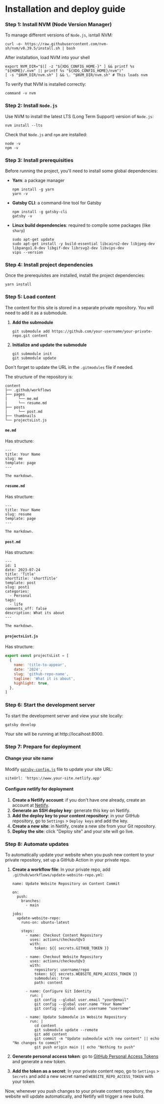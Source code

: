# Installation and deploy guide

### Step 1: Install NVM (Node Version Manager)

To manage different versions of `Node.js`, isntall NVM:

```
curl -o- https://raw.githubusercontent.com/nvm-sh/nvm/v0.39.5/install.sh | bash
```

After installation, load NVM into your shell

```
export NVM_DIR="$([ -z "${XDG_CONFIG_HOME-}" ] && printf %s "${HOME}/.nvm" || printf %s "${XDG_CONFIG_HOME}/nvm")"
[ -s "$NVM_DIR/nvm.sh" ] && \. "$NVM_DIR/nvm.sh" # This loads nvm
```

To verify that NVM is installed correctly:

```
command -v nvm
```

### Step 2: Install `Node.js`

Use NVM to install the latest LTS (Long Term Support) version of `Node.js`:

```
nvm install --lts
```

Check that `Node.js` and `npm` are installed:

```
node -v
npm -v
```

### Step 3: Install prerequisities

Before running the project, you'll need to install some global dependencies:

- **Yarn**: a package manager
  ```
  npm install -g yarn
  yarn -v
  ```
- **Gatsby CLI**: a command-line tool for Gatsby
  ```
  npm install -g gatsby-cli
  gatsby -v
  ```
- **Linux build dependencies**: required to compile some packages (like `sharp`)

  ```
  sudo apt-get update
  sudo apt-get install -y build-essential libcairo2-dev libjpeg-dev libpango1.0-dev libgif-dev librsvg2-dev libvips-dev
  vips --version
  ```

### Step 4: Install project dependencies

Once the prerequisites are installed, install the project dependencies:

```
yarn install
```

### Step 5: Load content

The content for this site is stored in a separate private repository. You will need to add it as a submodule.

1. **Add the submodule**
    ```
    git submodule add https://github.com/your-username/your-private-repo.git content
    ```

1. **Initialize and update the submodule**
    ```
    git submodule init
    git submodule update
    ```

Don't forget to update the URL in the `.gitmodules` file if needed.

The structure of the repository is:

```
content
├── .github/workflows
├── pages
|     └── me.md
|     └── resume.md
├── posts
|     └── post.md
├── thumbnails
└── projectsList.js
```

#### `me.md`

Has structure:

```
---
title: Your Name
slug: me
template: page
---

The markdown.
```

#### `resume.md`

Has structure:

```
---
title: Your Name
slug: resume
template: page
---

The markdown.
```

#### `post.md`

Has structure:

```
---
id: 1
date: 2023-07-24
title: 'Title'
shortTitle: 'shortTitle'
template: post
slug: post1
categories:
  - Personal
tags:
  - life
comments_off: false
description: What its about
---

The markdown.
```

#### `projectsList.js`

Has structure:

```js
export const projectsList = [
  {
    name: 'title-to-appear',
    date: '2024',
    slug: 'github-repo-name',
    tagline: 'What it is about',
    highlight: true,
  },
]
```

### Step 6: Start the development server

To start the development server and view your site locally:

```
gatsby develop
```

Your site will be running at http://localhost:8000.

### Step 7: Prepare for deployment

#### Change your site name

Modify [`gatsby-config.js`](/gatsby-config.js) file to update your site URL:

```
siteUrl: 'https://www.your-site.netlify.app'
```

#### Configure netlify for deployment

1. **Create a Netlify account**: if you don't have one already, create an account at [Netlify](https://app.netlify.com/teams/nssharmaofficial).
1. **Generate an SSH deploy key**: generate this key on Netlify.
1. **Add the deploy key to your content repository**: in your GitHub repository, go to `Settings` > `Deploy keys` and add the key.
1. **Create a new site**: in Netlify, create a new site from your Git repository.
1. **Deploy the site**: click "Deploy site" and your site will go live.

### Step 8: Automate updates

To automatically update your website when you push new content to your private repository, set up a GitHub Action in your private repo.

1. **Create a workflow file**: In your private repo, add `.github/workflows/update-website-repo.yml`:

    ```
    name: Update Website Repository on Content Commit

    on:
      push:
        branches:
          - main

    jobs:
      update-website-repo:
        runs-on: ubuntu-latest

        steps:
          - name: Checkout Content Repository
            uses: actions/checkout@v3
            with:
              token: ${{ secrets.GITHUB_TOKEN }}

          - name: Checkout Website Repository
            uses: actions/checkout@v3
            with:
              repository: username/repo
              token: ${{ secrets.WEBSITE_REPO_ACCESS_TOKEN }}
              submodules: true
              path: content

          - name: Configure Git Identity
            run: |
              git config --global user.email "your@email"
              git config --global user.name "Your Name"
              git config --global user.username "username"

          - name: Update Submodule in Website Repository
            run: |
              cd content
              git submodule update --remote
              git add content
              git commit -m "Update submodule with new content" || echo "No changes to commit"
              git push origin main || echo "Nothing to push"
    ```

2. **Generate personal access token**: go to [GitHub Personal Access Tokens](https://github.com/settings/tokens) and generate a new token.
3. **Add the token as a secret**: In your private content repo, go to `Settings` > `Secrets` and add a new secret named `WEBSITE_REPO_ACCESS_TOKEN` with your token.

Now, whenever you push changes to your private content repository, the website will update automatically, and Netlify will trigger a new build.